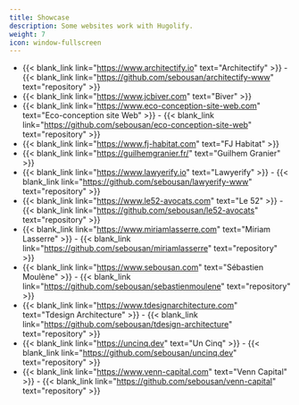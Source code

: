 ```yaml
---
title: Showcase
description: Some websites work with Hugolify.
weight: 7
icon: window-fullscreen
---
```


- {{< blank_link link="https://www.architectify.io" text="Architectify" >}} - {{< blank_link link="https://github.com/sebousan/architectify-www" text="repository" >}}
- {{< blank_link link="https://www.jcbiver.com" text="Biver" >}}
- {{< blank_link link="https://www.eco-conception-site-web.com" text="Eco-conception site Web" >}} - {{< blank_link link="https://github.com/sebousan/eco-conception-site-web" text="repository" >}}
- {{< blank_link link="https://www.fj-habitat.com" text="FJ Habitat" >}}
- {{< blank_link link="https://guilhemgranier.fr/" text="Guilhem Granier" >}}
- {{< blank_link link="https://www.lawyerify.io" text="Lawyerify" >}} - {{< blank_link link="https://github.com/sebousan/lawyerify-www" text="repository" >}}
- {{< blank_link link="https://www.le52-avocats.com" text="Le 52" >}} - {{< blank_link link="https://github.com/sebousan/le52-avocats" text="repository" >}}
- {{< blank_link link="https://www.miriamlasserre.com" text="Miriam Lasserre" >}} - {{< blank_link link="https://github.com/sebousan/miriamlasserre" text="repository" >}}
- {{< blank_link link="https://www.sebousan.com" text="Sébastien Moulène" >}} - {{< blank_link link="https://github.com/sebousan/sebastienmoulene" text="repository" >}}
- {{< blank_link link="https://www.tdesignarchitecture.com" text="Tdesign Architecture" >}} - {{< blank_link link="https://github.com/sebousan/tdesign-architecture" text="repository" >}}
- {{< blank_link link="https://uncinq.dev" text="Un Cinq" >}} - {{< blank_link link="https://github.com/sebousan/uncinq.dev" text="repository" >}}
- {{< blank_link link="https://www.venn-capital.com" text="Venn Capital" >}} - {{< blank_link link="https://github.com/sebousan/venn-capital" text="repository" >}}
